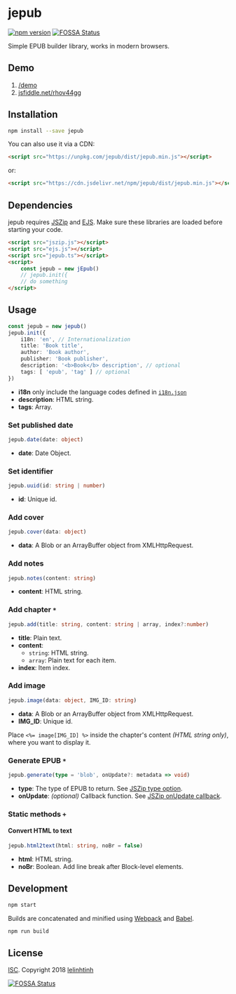 # jepub

[![npm version](https://badge.fury.io/js/jepub.svg)](https://www.npmjs.com/package/jepub)
[![FOSSA Status](https://app.fossa.io/api/projects/git%2Bgithub.com%2Flelinhtinh%2FjEpub.svg?type=shield)](https://app.fossa.io/projects/git%2Bgithub.com%2Flelinhtinh%2FjEpub?ref=badge_shield)

Simple EPUB builder library, works in modern browsers.

## Demo

1. [/demo](https://lelinhtinh.github.io/jEpub/demo/)
2. [jsfiddle.net/rhov44gg](https://jsfiddle.net/baivong/rhov44gg/embedded/result,resources,js,html/)

## Installation

```bash
npm install --save jepub
```

You can also use it via a CDN:

```html
<script src="https://unpkg.com/jepub/dist/jepub.min.js"></script>
```

or:

```html
<script src="https://cdn.jsdelivr.net/npm/jepub/dist/jepub.min.js"></script>
```

## Dependencies

jepub requires [JSZip](https://github.com/Stuk/jszip) and [EJS](https://github.com/mde/ejs). Make sure these libraries are loaded before starting your code.

```html
<script src="jszip.js"></script>
<script src="ejs.js"></script>
<script src="jepub.ts"></script>
<script>
    const jepub = new jEpub()
    // jepub.init({
    // do something
</script>
```

## Usage

```typescript
const jepub = new jepub()
jepub.init({
    i18n: 'en', // Internationalization
    title: 'Book title',
    author: 'Book author',
    publisher: 'Book publisher',
    description: '<b>Book</b> description', // optional
    tags: [ 'epub', 'tag' ] // optional
})
```

- **i18n** only include the language codes defined in [`i18n.json`](https://github.com/lelinhtinh/jEpub/blob/master/src/i18n.json)
- **description**: HTML string.
- **tags**: Array.

### Set published date

```typescript
jepub.date(date: object)
```

- **date**: Date Object.

### Set identifier

```typescript
jepub.uuid(id: string | number)
```

- **id**: Unique id.

### Add cover

```typescript
jepub.cover(data: object)
```

- **data**: A Blob or an ArrayBuffer object from XMLHttpRequest.

### Add notes

```typescript
jepub.notes(content: string)
```

- **content**: HTML string.

### Add chapter `*`

```typescript
jepub.add(title: string, content: string | array, index?:number)
```

- **title**: Plain text.
- **content**:
  - `string`: HTML string.
  - `array`: Plain text for each item.
- **index**: Item index.

### Add image

```typescript
jepub.image(data: object, IMG_ID: string)
```

- **data**: A Blob or an ArrayBuffer object from XMLHttpRequest.
- **IMG_ID**: Unique id.

Place `<%= image[IMG_ID] %>` inside the chapter's content *(HTML string only)*, where you want to display it.

### Generate EPUB `*`

```typescript
jepub.generate(type = 'blob', onUpdate?: metadata => void)
```

- **type**: The type of EPUB to return. See [JSZip type option](https://stuk.github.io/jszip/documentation/api_jszip/generate_async.html#type-option).
- **onUpdate**: _(optional)_ Callback function. See [JSZip onUpdate callback](https://stuk.github.io/jszip/documentation/api_jszip/generate_async.html#onupdate-callback).

### Static methods `+`

#### Convert HTML to text

```typescript
jepub.html2text(html: string, noBr = false)
```

- **html**: HTML string.
- **noBr**: Boolean. Add line break after Block-level elements.

## Development

```bash
npm start
```

Builds are concatenated and minified using [Webpack](https://webpack.js.org/) and [Babel](https://babeljs.io/).

```bash
npm run build
```

## License

[ISC](./LICENSE). Copyright 2018 [lelinhtinh](https://github.com/lelinhtinh)

[![FOSSA Status](https://app.fossa.io/api/projects/git%2Bgithub.com%2Flelinhtinh%2FjEpub.svg?type=large)](https://app.fossa.io/projects/git%2Bgithub.com%2Flelinhtinh%2FjEpub?ref=badge_large)
